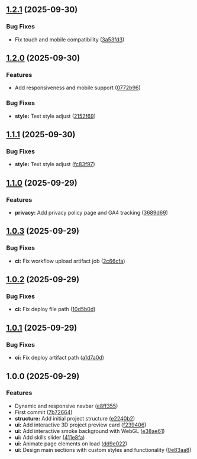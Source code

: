 ## [1.2.1](https://github.com/kpulka247/portfolio-kpulka/compare/v1.2.0...v1.2.1) (2025-09-30)

### Bug Fixes

* Fix touch and mobile compatibility ([3a53fd3](https://github.com/kpulka247/portfolio-kpulka/commit/3a53fd36227fff961c08b938fb42a5d4fc542c8b))

## [1.2.0](https://github.com/kpulka247/portfolio-kpulka/compare/v1.1.1...v1.2.0) (2025-09-30)

### Features

* Add responsiveness and mobile support ([0772b96](https://github.com/kpulka247/portfolio-kpulka/commit/0772b968d08d7498aeb254f91e0c0612a21b2ed5))

### Bug Fixes

* **style:** Text style adjust ([2152f69](https://github.com/kpulka247/portfolio-kpulka/commit/2152f692c5fd59b2cbb4bb9c0eafadcb2a1b5ad7))

## [1.1.1](https://github.com/kpulka247/portfolio-kpulka/compare/v1.1.0...v1.1.1) (2025-09-30)

### Bug Fixes

* **style:** Text style adjust ([fc83f97](https://github.com/kpulka247/portfolio-kpulka/commit/fc83f972ac8062e8b22b1158e9a117cf85587256))

## [1.1.0](https://github.com/kpulka247/portfolio-kpulka/compare/v1.0.3...v1.1.0) (2025-09-29)

### Features

* **privacy:** Add privacy policy page and GA4 tracking ([3689d69](https://github.com/kpulka247/portfolio-kpulka/commit/3689d6955f5a526d63fb98b0f0146317199a3f00))

## [1.0.3](https://github.com/kpulka247/portfolio-kpulka/compare/v1.0.2...v1.0.3) (2025-09-29)

### Bug Fixes

* **ci:** Fix workflow upload artifact job ([2c66cfa](https://github.com/kpulka247/portfolio-kpulka/commit/2c66cfa1ad5f48e3ccf047918d355ec0f4ede139))

## [1.0.2](https://github.com/kpulka247/portfolio-kpulka/compare/v1.0.1...v1.0.2) (2025-09-29)

### Bug Fixes

* **ci:** Fix deploy file path ([10d5b0d](https://github.com/kpulka247/portfolio-kpulka/commit/10d5b0d39d6360af2f029f7b63d7dd9808e26f1f))

## [1.0.1](https://github.com/kpulka247/portfolio-kpulka/compare/v1.0.0...v1.0.1) (2025-09-29)

### Bug Fixes

* **ci:** Fix deploy artifact path ([a1d7a0d](https://github.com/kpulka247/portfolio-kpulka/commit/a1d7a0d915415ef648fee32cbb657cdcb011318e))

## 1.0.0 (2025-09-29)

### Features

* Dynamic and responsive navbar ([e8ff355](https://github.com/kpulka247/portfolio-kpulka/commit/e8ff3552522514ce1594d76e00297e63fd5c1c13))
* First commit ([7b72664](https://github.com/kpulka247/portfolio-kpulka/commit/7b7266484818197f5fe68d2be5b2fa1d3f998e25))
* **structure:** Add initial project structure ([e2240b2](https://github.com/kpulka247/portfolio-kpulka/commit/e2240b2c74c490875ed3b54c9b2a9d9b2d04b1d5))
* **ui:** Add interactive 3D project preview card ([f239406](https://github.com/kpulka247/portfolio-kpulka/commit/f2394066db377cf86eed14029a668cf53d871f15))
* **ui:** Add interactive smoke background with WebGL ([e38ae61](https://github.com/kpulka247/portfolio-kpulka/commit/e38ae6131d7e0ace1e47c80a68bb83310fdb322b))
* **ui:** Add skills slider ([411e8fa](https://github.com/kpulka247/portfolio-kpulka/commit/411e8fa6bc7245fa42cbb0ffe0edda124e95a814))
* **ui:** Animate page elements on load ([dd9e022](https://github.com/kpulka247/portfolio-kpulka/commit/dd9e0226a1bff753201402d5ab44326309c38bde))
* **ui:** Design main sections with custom styles and functionality ([0e83aa8](https://github.com/kpulka247/portfolio-kpulka/commit/0e83aa84661675bab530da39f61039fb181315e8))
